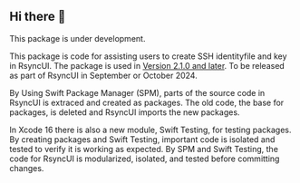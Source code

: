 ## Hi there 👋

This package is under development. 

This package is code for assisting users to create SSH identityfile and key in RsyncUI. The package is used in [Version 2.1.0 and later](https://github.com/rsyncOSX/RsyncUI). To be released as part of RsyncUI in September or October 2024.

By Using Swift Package Manager (SPM), parts of the source code in RsyncUI is extraced and created as packages. The old code, the base for packages, is deleted and RsyncUI imports the new packages. 

In Xcode 16 there is also a new module, Swift Testing, for testing packages. By creating packages and Swift Testing, important code is isolated and tested to verify it is working as expected. By SPM and Swift Testing, the code for RsyncUI is modularized, isolated, and tested before committing changes.

